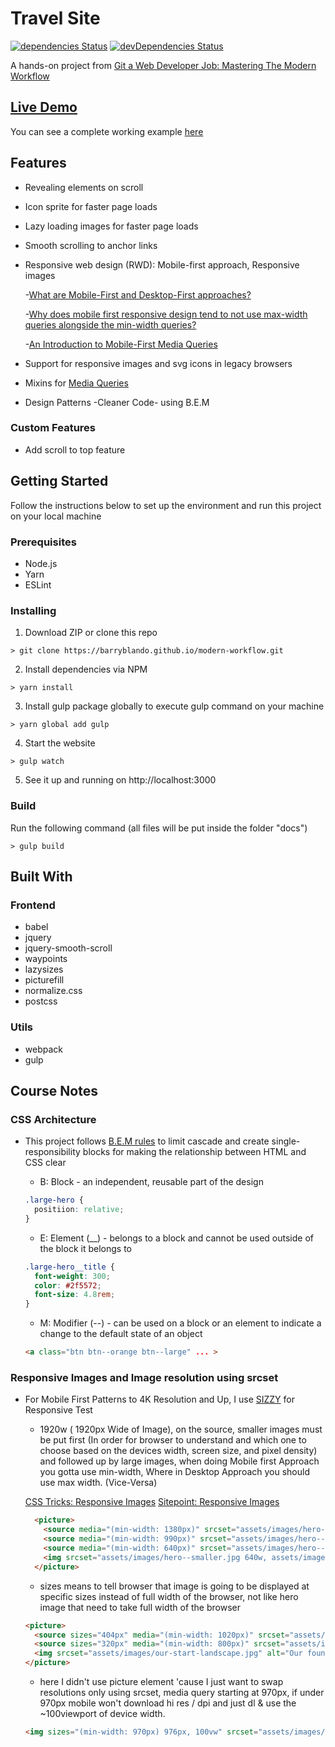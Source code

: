# Travel Site

[![dependencies Status](https://david-dm.org/barryblando/modern-workflow/status.svg)](https://david-dm.org/barryblando/modern-workflow)
[![devDependencies Status](https://david-dm.org/barryblando/modern-workflow/dev-status.svg)](https://david-dm.org/barryblando/modern-workflow?type=dev)

A hands-on project from [Git a Web Developer Job: Mastering The Modern Workflow](https://www.udemy.com/git-a-web-developer-job-mastering-the-modern-workflow/learn/v4)

## [Live Demo](https://barryblando.github.io/modern-workflow/)

You can see a complete working example [here](https://barryblando.github.io/modern-workflow/)

## Features

* Revealing elements on scroll

* Icon sprite for faster page loads

* Lazy loading images for faster page loads

* Smooth scrolling to anchor links

* Responsive web design (RWD): Mobile-first approach, Responsive images

  -[What are Mobile-First and Desktop-First approaches?](https://zellwk.com/blog/how-to-write-mobile-first-css/)

  -[Why does mobile first responsive design tend to not use max-width queries alongside the min-width queries?](https://stackoverflow.com/questions/19472199/why-does-mobile-first-responsive-design-tend-to-not-use-max-width-queries-alongs)

  -[An Introduction to Mobile-First Media Queries](https://www.sitepoint.com/introduction-mobile-first-media-queries/)

* Support for responsive images and svg icons in legacy browsers

* Mixins for [Media Queries](https://www.emailonacid.com/blog/article/email-development/emailology_media_queries_demystified_min-width_and_max-width)

* Design Patterns -Cleaner Code- using B.E.M

### Custom Features

* Add scroll to top feature

## Getting Started

Follow the instructions below to set up the environment and run this project on your local machine

### Prerequisites

* Node.js
* Yarn
* ESLint

### Installing

1. Download ZIP or clone this repo
```
> git clone https://barryblando.github.io/modern-workflow.git
```

2. Install dependencies via NPM
```
> yarn install
```

3. Install gulp package globally to execute gulp command on your machine
```
> yarn global add gulp
```

4. Start the website
```
> gulp watch
```

5. See it up and running on http://localhost:3000

### Build

Run the following command (all files will be put inside the folder "docs")
```
> gulp build
```

## Built With

### Frontend

* babel
* jquery
* jquery-smooth-scroll
* waypoints
* lazysizes
* picturefill
* normalize.css
* postcss

### Utils

* webpack
* gulp

## Course Notes

### CSS Architecture

* This project follows [B.E.M rules](http://getbem.com/) to limit cascade and create single-responsibility blocks for making the relationship between HTML and CSS clear

  * B: Block - an independent, reusable part of the design
  ```css
  .large-hero {
    positiion: relative;
  }
  ```

  * E: Element (__) - belongs to a block and cannot be used outside of the block it belongs to
  ```css
  .large-hero__title {
    font-weight: 300;
    color: #2f5572;
    font-size: 4.8rem;
  }
  ```

  * M: Modifier (--) - can be used on a block or an element to indicate a change to the default state of an object
  ```html
  <a class="btn btn--orange btn--large" ... >
  ```

### Responsive Images and Image resolution using srcset

* For Mobile First Patterns to 4K Resolution and Up, I use [SIZZY](http://sizzy.co/) for Responsive Test

  * 1920w ( 1920px Wide of Image), on the source, smaller images must be put first (In order for browser to understand and which one to choose based on the devices width, screen size, and pixel density) and followed up by large images, when doing Mobile first Approach you gotta use min-width, Where in Desktop Approach you should use max width. (Vice-Versa)

  [CSS Tricks: Responsive Images](https://css-tricks.com/responsive-images-youre-just-changing-resolutions-use-srcset/)
  [Sitepoint: Responsive Images](https://www.sitepoint.com/how-to-build-responsive-images-with-srcset/)

  ```html
    <picture>
      <source media="(min-width: 1380px)" srcset="assets/images/hero--large.jpg 1920w, assets/images/hero--large-hi-dpi.jpg 3840w">
      <source media="(min-width: 990px)" srcset="assets/images/hero--medium.jpg 1380w, assets/images/hero--medium-hi-dpi.jpg 2760w">
      <source media="(min-width: 640px)" srcset="assets/images/hero--small.jpg 990w, assets/images/hero--small-hi-dpi.jpg 1980w">
      <img srcset="assets/images/hero--smaller.jpg 640w, assets/images/hero--smaller-hi-dpi.jpg 1280w" alt="Coastal view of ocean and mountains">
    </picture>
  ```

  * sizes means to tell browser that image is going to be displayed at specific sizes instead of full width of the browser, not like hero image that need to take full width of the browser
  ```html
  <picture>
    <source sizes="404px" media="(min-width: 1020px)" srcset="assets/images/our-start.jpg 404w, assets/images/our-start-hi-dpi.jpg 808w">
    <source sizes="320px" media="(min-width: 800px)" srcset="assets/images/our-start-portrait.jpg 382w, assets/images/our-start-portrait-hi-dpi.jpg 764w">
    <img srcset="assets/images/our-start-landscape.jpg" alt="Our founder, Jane Doe">
  </picture>
  ```

  * here I didn't use picture element 'cause I just want to swap resolutions only using srcset, media query starting at 970px, if under 970px mobile won't download hi res / dpi and just dl & use the ~100viewport of device width.
  ```html
  <img sizes="(min-width: 970px) 976px, 100vw" srcset="assets/images/first-trip-low-res.jpg 565w, assets/images/first-trip.jpg 976w, assets/images/first-trip-hi-dpi.jpg 1952w" alt="Couple walking down a street.">
  ```